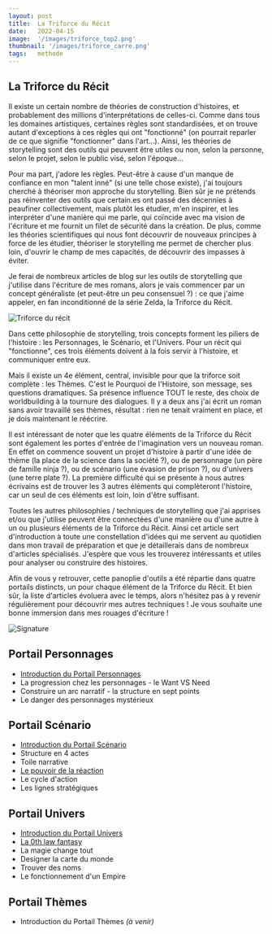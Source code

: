 ```yaml
---
layout: post
title:  La Triforce du Récit
date:   2022-04-15
image:  '/images/triforce_top2.png'
thumbnail: '/images/triforce_carre.png'
tags:   methode
---
```


## La Triforce du Récit

Il existe un certain nombre de théories de construction d'histoires, et probablement des millions d'interprétations de celles-ci. Comme dans tous les domaines artistiques, certaines règles sont standardisées, et on trouve autant d'exceptions à ces règles qui ont "fonctionné" (on pourrait reparler de ce que signifie "fonctionner" dans l'art…). Ainsi, les théories de storytelling sont des outils qui peuvent être utiles ou non, selon la personne, selon le projet, selon le public visé, selon l'époque…

Pour ma part, j'adore les règles. Peut-être à cause d'un manque de confiance en mon "talent inné" (si une telle chose existe), j'ai toujours cherché à théoriser mon approche du storytelling. Bien sûr je ne prétends pas réinventer des outils que certain.es ont passé des décennies à peaufiner collectivement, mais plutôt les étudier, m'en inspirer, et les interpréter d'une manière qui me parle, qui coïncide avec ma vision de l'écriture et me fournit un filet de sécurité dans la création. De plus, comme les théories scientifiques qui nous font découvrir de nouveaux principes à force de les étudier, théoriser le storytelling me permet de chercher plus loin, d'ouvrir le champ de mes capacités, de découvrir des impasses à éviter.

Je ferai de nombreux articles de blog sur les outils de storytelling que j'utilise dans l'écriture de mes romans, alors je vais commencer par un concept généraliste (et peut-être un peu consensuel ?) : ce que j'aime appeler, en fan inconditionné de la série Zelda, la Triforce du Récit.

![Triforce du récit]({{site.baseurl}}/images/triforce.png)

Dans cette philosophie de storytelling, trois concepts forment les piliers de l'histoire : les Personnages, le Scénario, et l'Univers. Pour un récit qui "fonctionne", ces trois éléments doivent à la fois servir à l'histoire, et communiquer entre eux.

Mais il existe un 4e élément, central, invisible pour que la triforce soit complète : les Thèmes. C'est le Pourquoi de l'Histoire, son message, ses questions dramatiques. Sa présence influence TOUT le reste, des choix de worldbuilding à la tournure des dialogues. Il y a deux ans j'ai écrit un roman sans avoir travaillé ses thèmes, résultat : rien ne tenait vraiment en place, et je dois maintenant le réécrire.

Il est intéressant de noter que les quatre éléments de la Triforce du Récit sont également les portes d'entrée de l'imagination vers un nouveau roman. En effet on commence souvent un projet d'histoire à partir d'une idée de thème (la place de la science dans la société ?), ou de personnage (un père de famille ninja ?), ou de scénario (une évasion de prison ?), ou d'univers (une terre plate ?). La première difficulté qui se présente à nous autres écrivains est de trouver les 3 autres éléments qui complèteront l'histoire, car un seul de ces éléments est loin, loin d'être suffisant.

Toutes les autres philosophies / techniques de storytelling que j'ai apprises et/ou que j'utilise peuvent être connectées d'une manière ou d'une autre à un ou plusieurs éléments de la Triforce du Récit. Ainsi cet article sert d'introduction à toute une constellation d'idées qui me servent au quotidien dans mon travail de préparation et que je détaillerais dans de nombreux d'articles spécialisés. J'espère que vous les trouverez intéressants et utiles pour analyser ou construire des histoires.

Afin de vous y retrouver, cette panoplie d'outils a été répartie dans quatre portails distincts, un pour chaque élément de la Triforce du Récit. Et bien sûr, la liste d'articles évoluera avec le temps, alors n'hésitez pas à y revenir régulièrement pour découvrir mes autres techniques ! Je vous souhaite une bonne immersion dans mes rouages d'écriture !

![Signature]({{site.baseurl}}/images/signature-doree2.png)

## Portail Personnages

* [Introduction du Portail Personnages](https://vincentdorier.com/2022/05/29/intro-personnages/)
* La progression chez les personnages - le Want VS Need
* Construire un arc narratif - la structure en sept points
* Le danger des personnages mystérieux

## Portail Scénario

* [Introduction du Portail Scénario](https://vincentdorier.com/2022/05/29/intro-scenario/)
* Structure en 4 actes
* Toile narrative
* [Le pouvoir de la réaction](https://vincentdorier.com/2022/10/04/pouvoir-reaction/)
* Le cycle d'action
* Les lignes stratégiques

## Portail Univers

* [Introduction du Portail Univers](https://vincentdorier.com/2022/05/29/intro-univers/)
* [La 0th law fantasy](https://vincentdorier.com/2022/05/05/arcane/)
* La magie change tout
* Designer la carte du monde
* Trouver des noms
* Le fonctionnement d'un Empire

## Portail Thèmes

* Introduction du Portail Thèmes _(à venir)_
